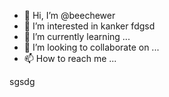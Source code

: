 - 👋 Hi, I’m @beechewer
- 👀 I’m interested in kanker
fdgsd
- 🌱 I’m currently learning ...
- 💞️ I’m looking to collaborate on ...
- 📫 How to reach me ...

<!---dsg to take a look at your changes.
--->
sgsdg
